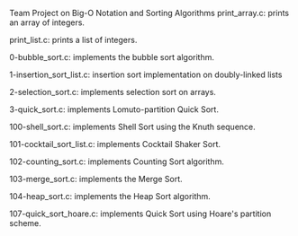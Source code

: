 Team Project on Big-O Notation and Sorting Algorithms
print_array.c: prints an array of integers.

print_list.c: prints a list of integers.

0-bubble_sort.c: implements the bubble sort algorithm.

1-insertion_sort_list.c: insertion sort implementation on doubly-linked lists

2-selection_sort.c: implements selection sort on arrays.

3-quick_sort.c: implements Lomuto-partition Quick Sort.

100-shell_sort.c: implements Shell Sort using the Knuth sequence.

101-cocktail_sort_list.c: implements Cocktail Shaker Sort.

102-counting_sort.c: implements Counting Sort algorithm.

103-merge_sort.c: implements the Merge Sort.

104-heap_sort.c: implements the Heap Sort algorithm.

107-quick_sort_hoare.c: implements Quick Sort using Hoare's partition scheme.
